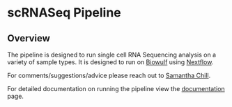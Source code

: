 # scRNASeq Pipeline

## Overview
The pipeline is designed to run single cell RNA Sequencing analysis on a variety of sample types. It is designed to run on [Biowulf](https://hpc.nih.gov/) using [Nextflow](https://www.nextflow.io/).

For comments/suggestions/advice please reach out to [Samantha Chill](mailto:samantha.sevilla@nih.gov).

For detailed documentation on running the pipeline view the [documentation](https://CCBR.github.io/scRNAseq/) page.